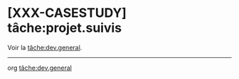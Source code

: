 [XXX-CASESTUDY] tâche:projet.suivis
===========================================================


 Voir la [tâche:dev.general](https://modelscript.readthedocs.io/en/latest/tasks/dev/dev.general/index.html).

________
org [tâche:dev.general](https://modelscript.readthedocs.io/en/latest/tasks/dev/dev.general/index.html)
